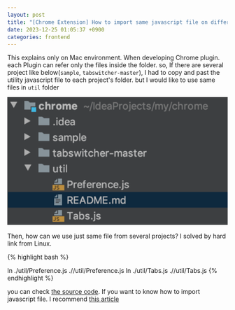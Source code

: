 ```yaml
---
layout: post
title: "[Chrome Extension] How to import same javascript file on different projects"
date: 2023-12-25 01:05:37 +0900
categories: frontend
---
```


This explains only on Mac environment.
When developing Chrome plugin.
each Plugin can refer only the files inside the folder.
so, If there are several project like below(`sample`, `tabswitcher-master`), I had to copy and past the utility javascript file to each project's folder. but I would like to use same files in `util` folder

![img.png](/assets/images/posts/frontend/img.png)

Then, how can we use just same file from several projects?
I solved by hard link from Linux.

{% highlight bash %}

ln ./util/Preference.js ./<project-name>/util/Preference.js
ln ./util/Tabs.js ./<project-name>/util/Tabs.js
{% endhighlight %}

you can check [the source code](https://github.com/dss99911/chrome-extension-study).
If you want to know how to import javascript file. I recommend [this article](https://medium.com/@otiai10/how-to-use-es6-import-with-chrome-extension-bd5217b9c978)